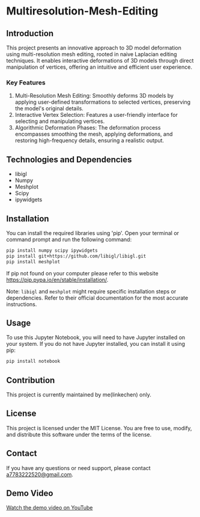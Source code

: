 # Multiresolution-Mesh-Editing
## Introduction
This project presents an innovative approach to 3D model deformation using multi-resolution mesh editing, rooted in naive Laplacian editing techniques. It enables interactive deformations of 3D models through direct manipulation of vertices, offering an intuitive and efficient user experience.
### Key Features
1. Multi-Resolution Mesh Editing: Smoothly deforms 3D models by applying user-defined transformations to selected vertices, preserving the model's original details.
2. Interactive Vertex Selection: Features a user-friendly interface for selecting and manipulating vertices.
3. Algorithmic Deformation Phases: The deformation process encompasses smoothing the mesh, applying deformations, and restoring high-frequency details, ensuring a realistic output.
## Technologies and Dependencies
* libigl
* Numpy
* Meshplot
* Scipy
* ipywidgets
## Installation
You can install the required libraries using 'pip'. Open your terminal or command prompt and run the following command:
```bash
pip install numpy scipy ipywidgets
pip install git+https://github.com/libigl/libigl.git
pip install meshplot
```
 If pip not found on your computer please refer to this website https://pip.pypa.io/en/stable/installation/.
 
Note: `libigl` and `meshplot` might require specific installation steps or dependencies. Refer to their official documentation for the most accurate instructions.
## Usage
To use this Jupyter Notebook, you will need to have Jupyter installed on your system. If you do not have Jupyter installed, you can install it using pip:

```bash
pip install notebook
```
## Contribution
This project is currently maintained by me(linkechen) only.
## License
This project is licensed under the MIT License. You are free to use, modify, and distribute this software under the terms of the license.
## Contact
If you have any questions or need support, please contact a7783222520@gmail.com.
## Demo Video
[Watch the demo video on YouTube](https://youtu.be/lWIefzIcqyI)
